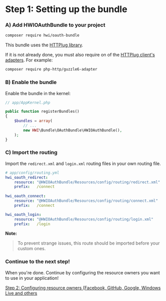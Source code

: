 Step 1: Setting up the bundle
=============================
### A) Add HWIOAuthBundle to your project

```bash
composer require hwi/oauth-bundle
```

This bundle uses the [HTTPlug library](http://docs.php-http.org/en/latest/#httplug).

If it is not already done, you must also require on of the
[HTTPlug client's adapters](http://docs.php-http.org/en/latest/clients.html#clients-adapters).
For example:

```bash
composer require php-http/guzzle6-adapter
```

### B) Enable the bundle

Enable the bundle in the kernel:

```php
// app/AppKernel.php

public function registerBundles()
{
    $bundles = array(
        // ...
        new HWI\Bundle\OAuthBundle\HWIOAuthBundle(),
    );
}
```

### C) Import the routing

Import the `redirect.xml` and `login.xml` routing files in your own routing file.

```yaml
# app/config/routing.yml
hwi_oauth_redirect:
    resource: "@HWIOAuthBundle/Resources/config/routing/redirect.xml"
    prefix:   /connect
    
hwi_oauth_connect:
    resource: "@HWIOAuthBundle/Resources/config/routing/connect.xml"
    prefix:   /connect

hwi_oauth_login:
    resource: "@HWIOAuthBundle/Resources/config/routing/login.xml"
    prefix:   /login
```

**Note:**

> To prevent strange issues, this route should be imported before your custom ones.

### Continue to the next step!
When you're done. Continue by configuring the resource owners you want to use
in your application!


[Step 2: Configuring resource owners (Facebook, GitHub, Google, Windows Live and others](2-configuring_resource_owners.md)
